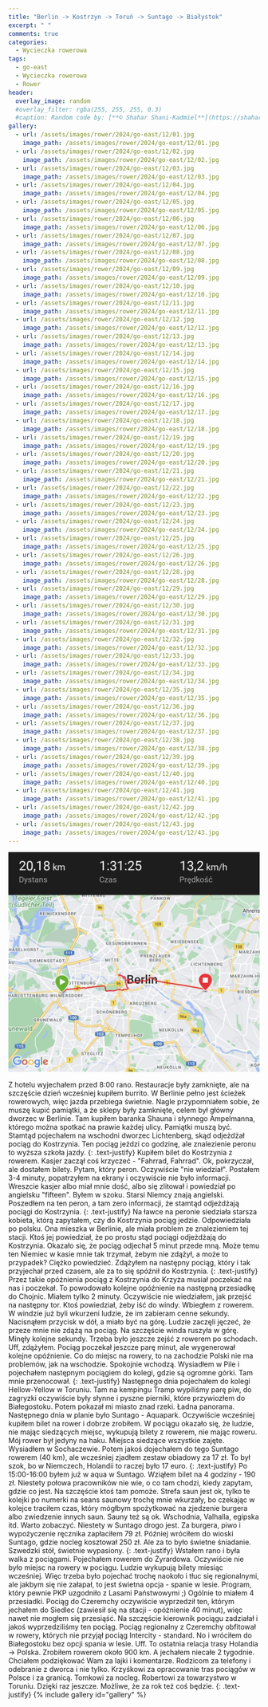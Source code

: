 ```yaml
---
title: "Berlin -> Kostrzyn -> Toruń -> Suntago -> Białystok"
excerpt: " "
comments: true
categories:
  - Wycieczka rowerowa
tags:
  - go-east
  - Wycieczka rowerowa
  - Rower
header:
  overlay_image: random
  #overlay_filter: rgba(255, 255, 255, 0.3)
  #caption: Random code by: [**© Shahar Shani-Kadmiel**](https://shaharkadmiel.github.io)"
gallery:
  - url: /assets/images/rower/2024/go-east/12/01.jpg
    image_path: /assets/images/rower/2024/go-east/12/01.jpg
  - url: /assets/images/rower/2024/go-east/12/02.jpg
    image_path: /assets/images/rower/2024/go-east/12/02.jpg
  - url: /assets/images/rower/2024/go-east/12/03.jpg
    image_path: /assets/images/rower/2024/go-east/12/03.jpg
  - url: /assets/images/rower/2024/go-east/12/04.jpg
    image_path: /assets/images/rower/2024/go-east/12/04.jpg
  - url: /assets/images/rower/2024/go-east/12/05.jpg
    image_path: /assets/images/rower/2024/go-east/12/05.jpg
  - url: /assets/images/rower/2024/go-east/12/06.jpg
    image_path: /assets/images/rower/2024/go-east/12/06.jpg
  - url: /assets/images/rower/2024/go-east/12/07.jpg
    image_path: /assets/images/rower/2024/go-east/12/07.jpg
  - url: /assets/images/rower/2024/go-east/12/08.jpg
    image_path: /assets/images/rower/2024/go-east/12/08.jpg
  - url: /assets/images/rower/2024/go-east/12/09.jpg
    image_path: /assets/images/rower/2024/go-east/12/09.jpg
  - url: /assets/images/rower/2024/go-east/12/10.jpg
    image_path: /assets/images/rower/2024/go-east/12/10.jpg
  - url: /assets/images/rower/2024/go-east/12/11.jpg
    image_path: /assets/images/rower/2024/go-east/12/11.jpg
  - url: /assets/images/rower/2024/go-east/12/12.jpg
    image_path: /assets/images/rower/2024/go-east/12/12.jpg
  - url: /assets/images/rower/2024/go-east/12/13.jpg
    image_path: /assets/images/rower/2024/go-east/12/13.jpg
  - url: /assets/images/rower/2024/go-east/12/14.jpg
    image_path: /assets/images/rower/2024/go-east/12/14.jpg
  - url: /assets/images/rower/2024/go-east/12/15.jpg
    image_path: /assets/images/rower/2024/go-east/12/15.jpg
  - url: /assets/images/rower/2024/go-east/12/16.jpg
    image_path: /assets/images/rower/2024/go-east/12/16.jpg
  - url: /assets/images/rower/2024/go-east/12/17.jpg
    image_path: /assets/images/rower/2024/go-east/12/17.jpg
  - url: /assets/images/rower/2024/go-east/12/18.jpg
    image_path: /assets/images/rower/2024/go-east/12/18.jpg
  - url: /assets/images/rower/2024/go-east/12/19.jpg
    image_path: /assets/images/rower/2024/go-east/12/19.jpg
  - url: /assets/images/rower/2024/go-east/12/20.jpg
    image_path: /assets/images/rower/2024/go-east/12/20.jpg
  - url: /assets/images/rower/2024/go-east/12/21.jpg
    image_path: /assets/images/rower/2024/go-east/12/21.jpg
  - url: /assets/images/rower/2024/go-east/12/22.jpg
    image_path: /assets/images/rower/2024/go-east/12/22.jpg
  - url: /assets/images/rower/2024/go-east/12/23.jpg
    image_path: /assets/images/rower/2024/go-east/12/23.jpg
  - url: /assets/images/rower/2024/go-east/12/24.jpg
    image_path: /assets/images/rower/2024/go-east/12/24.jpg
  - url: /assets/images/rower/2024/go-east/12/25.jpg
    image_path: /assets/images/rower/2024/go-east/12/25.jpg
  - url: /assets/images/rower/2024/go-east/12/26.jpg
    image_path: /assets/images/rower/2024/go-east/12/26.jpg
  - url: /assets/images/rower/2024/go-east/12/28.jpg
    image_path: /assets/images/rower/2024/go-east/12/28.jpg
  - url: /assets/images/rower/2024/go-east/12/29.jpg
    image_path: /assets/images/rower/2024/go-east/12/29.jpg
  - url: /assets/images/rower/2024/go-east/12/30.jpg
    image_path: /assets/images/rower/2024/go-east/12/30.jpg
  - url: /assets/images/rower/2024/go-east/12/31.jpg
    image_path: /assets/images/rower/2024/go-east/12/31.jpg
  - url: /assets/images/rower/2024/go-east/12/32.jpg
    image_path: /assets/images/rower/2024/go-east/12/32.jpg
  - url: /assets/images/rower/2024/go-east/12/33.jpg
    image_path: /assets/images/rower/2024/go-east/12/33.jpg
  - url: /assets/images/rower/2024/go-east/12/34.jpg
    image_path: /assets/images/rower/2024/go-east/12/34.jpg
  - url: /assets/images/rower/2024/go-east/12/35.jpg
    image_path: /assets/images/rower/2024/go-east/12/35.jpg
  - url: /assets/images/rower/2024/go-east/12/36.jpg
    image_path: /assets/images/rower/2024/go-east/12/36.jpg
  - url: /assets/images/rower/2024/go-east/12/37.jpg
    image_path: /assets/images/rower/2024/go-east/12/37.jpg
  - url: /assets/images/rower/2024/go-east/12/38.jpg
    image_path: /assets/images/rower/2024/go-east/12/38.jpg
  - url: /assets/images/rower/2024/go-east/12/39.jpg
    image_path: /assets/images/rower/2024/go-east/12/39.jpg
  - url: /assets/images/rower/2024/go-east/12/40.jpg
    image_path: /assets/images/rower/2024/go-east/12/40.jpg
  - url: /assets/images/rower/2024/go-east/12/41.jpg
    image_path: /assets/images/rower/2024/go-east/12/41.jpg
  - url: /assets/images/rower/2024/go-east/12/42.jpg
    image_path: /assets/images/rower/2024/go-east/12/42.jpg
  - url: /assets/images/rower/2024/go-east/12/43.jpg
    image_path: /assets/images/rower/2024/go-east/12/43.jpg
---
```

[![mapka](/assets/images/rower/2024/go-east/12/mapka.png)](https://connect.garmin.com/modern/activity/16648115198)

Z hotelu wyjechałem przed 8:00 rano. Restauracje były zamknięte, ale na szczęście dzień wcześniej kupiłem burrito. W Berlinie pełno jest ścieżek rowerowych, więc jazda przebiega świetnie. Nagle przypomniałem sobie, że muszę kupić pamiątki, a że sklepy były zamknięte, celem był główny dworzec w Berlinie. Tam kupiłem baranka Shauna i słynnego Ampelmanna, którego można spotkać na prawie każdej ulicy. Pamiątki muszą być. Stamtąd pojechałem na wschodni dworzec Lichtenberg, skąd odjeżdżał pociąg do Kostrzynia. Ten pociąg jeździ co godzinę, ale znalezienie peronu to wyższa szkoła jazdy. 
{: .text-justify}
Kupiłem bilet do Kostrzynia z rowerem. Kasjer zaczął coś krzyczeć - "Fahrrad, Fahrrad". Ok, pokrzyczał, ale dostałem bilety. Pytam, który peron. Oczywiście "nie wiedział". Postałem 3-4 minuty, popatrzyłem na ekrany i oczywiście nie było informacji. Wreszcie kasjer albo miał mnie dość, albo się zlitował i powiedział po angielsku "fifteen". Byłem w szoku. Starsi Niemcy znają angielski. Poszedłem na ten peron, a tam zero informacji, że stamtąd odjeżdżają pociągi do Kostrzynia.
{: .text-justify}
Na ławce na peronie siedziała starsza kobieta, którą zapytałem, czy do Kostrzynia pociąg jedzie. Odpowiedziała po polsku. Ona mieszka w Berlinie, ale miała problem ze znalezieniem tej stacji. Ktoś jej powiedział, że po prostu stąd pociągi odjeżdżają do Kostrzynia. Okazało się, że pociąg odjechał 5 minut przede mną. Może temu ten Niemiec w kasie mnie tak trzymał, żebym nie zdążył, a może to przypadek? Ciężko powiedzieć. Zdążyłem na następny pociąg, który i tak przyjechał przed czasem, ale za to się spóźnił do Kostrzynia. 
{: .text-justify}
Przez takie opóźnienia pociąg z Kostrzynia do Krzyża musiał poczekać na nas i poczekał. To powodowało kolejne opóźnienie na następną przesiadkę do Chojnic. Miałem tylko 2 minuty. Oczywiście nie wiedziałem, jak przejść na następny tor. Ktoś powiedział, żeby iść do windy. Wbiegłem z rowerem. W windzie już byli wkurzeni ludzie, że im zabieram cenne sekundy. Nacisnąłem przycisk w dół, a miało być na górę. Ludzie zaczęli jęczeć, że przeze mnie nie zdążą na pociąg. Na szczęście winda ruszyła w górę. Minęły kolejne sekundy. Trzeba było jeszcze zejść z rowerem po schodach. Uff, zdążyłem. Pociąg poczekał jeszcze parę minut, ale wygenerował kolejne opóźnienie. Co do miejsc na rowery, to na zachodzie Polski nie ma problemów, jak na wschodzie. Spokojnie wchodzą. Wysiadłem w Pile i pojechałem następnym pociągiem do kolegi, gdzie są ogromne górki. Tam mnie przenocował. 
{: .text-justify}
Następnego dnia pojechałem do kolegi Hellow-Yellow w Toruniu. Tam na kempingu Tramp wypiliśmy parę piw, do zagryzki oczywiście były słynne i pyszne pierniki, które przywiozłem do Białegostoku. Potem pokazał mi miasto znad rzeki. Ładna panorama. Następnego dnia w planie było Suntago - Aquapark. Oczywiście wcześniej kupiłem bilet na rower i dobrze zrobiłem. W pociągu okazało się, że ludzie, nie mając siedzących miejsc, wykupują bilety z rowerem, nie mając roweru. Mój rower był jedyny na haku. Miejsca siedzące wszystkie zajęte. Wysiadłem w Sochaczewie. Potem jakoś dojechałem do tego Suntago rowerem (40 km), ale wcześniej zjadłem zestaw obiadowy za 17 zł. To był szok, bo w Niemczech, Holandii to raczej było 17 euro. 
{: .text-justify}
Po 15:00-16:00 byłem już w aqua w Suntago. Wziąłem bilet na 4 godziny - 190 zł. Niestety połowa pracowników nie wie, o co tam chodzi, kiedy zapytam, gdzie co jest. Na szczęście ktoś tam pomoże. Strefa saun jest ok, tylko te kolejki po numerki na seans saunowy trochę mnie wkurzały, bo czekając w kolejce traciłem czas, który mógłbym spożytkować na zjedzenie burgera albo zwiedzenie innych saun. Sauny też są ok. Wschodnia, Valhalla, egipska itd. Warto zobaczyć. Niestety w Suntago drogo jest. Za burgera, piwo i wypożyczenie ręcznika zapłaciłem 79 zł. Później wróciłem do wioski Suntago, gdzie nocleg kosztował 250 zł. Ale za to było świetne śniadanie. Szwedzki stół, świetnie wypasiony. 
{: .text-justify}
Wstałem rano i była walka z pociągami. Pojechałem rowerem do Żyrardowa. Oczywiście nie było miejsc na rowery w pociągu. Ludzie wykupują bilety miesiąc wcześniej. Więc trzeba było pojechać trochę naokoło i tłuc się regionalnymi, ale jakbym się nie załapał, to jest świetna opcja - spanie w lesie. Program, który pewnie PKP uzgodniło z Lasami Państwowymi ;) Ogólnie to miałem 4 przesiadki. Pociąg do Czeremchy oczywiście wyprzedził ten, którym jechałem do Siedlec (zawiesił się na stacji - opóźnienie 40 minut), więc nawet nie mogłem się przesiąść. Na szczęście kierownik pociągu zadziałał i jakoś wyprzedziliśmy ten pociąg. Pociąg regionalny z Czeremchy obfitował w rowery, których nie przyjął pociąg Intercity - standard. No i wróciłem do Białegostoku bez opcji spania w lesie. Uff. To ostatnia relacja trasy Holandia -> Polska. Zrobiłem rowerem około 900 km. A jechałem niecałe 2 tygodnie. Chciałem podziękować Wam za lajki i komentarze. Rodzicom za telefony i odebranie z dworca i nie tylko. Krzyśkowi za opracowanie tras pociągów w Polsce i za granicą. Tomkowi za nocleg. Robertowi za towarzystwo w Toruniu. Dzięki raz jeszcze. Możliwe, że za rok też coś będzie. 
{: .text-justify}
{% include gallery id="gallery" %}

